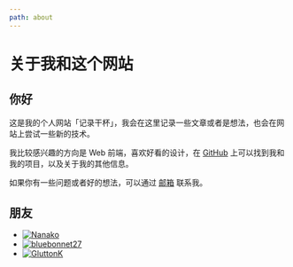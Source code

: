 ```yaml
---
path: about
---
```


# 关于我和这个网站

## 你好

这是我的个人网站「记录干杯」，我会在这里记录一些文章或者是想法，也会在网站上尝试一些新的技术。

我比较感兴趣的方向是 Web 前端，喜欢好看的设计，在 [GitHub](https://github.com/Lifeni "@Lifeni") 上可以找到我和我的项目，以及关于我的其他信息。

如果你有一些问题或者好的想法，可以通过 [邮箱](mailto:liangfengning@foxmail.com "liangfengning@foxmail.com") 联系我。

## 朋友

<div class="friends">

- [![Nanako](https://file.lifeni.life/avatar/friends/Nanako.jpg "Nanako")](https://tanakarino.cn/ "Nanako")
- [![bluebonnet27](https://file.lifeni.life/avatar/friends/bluebonnet27.jpg "bluebonnet27")](https://blog.bluebonnet27.xyz/ "bluebonnet27")
- [![GluttonK](https://file.lifeni.life/avatar/friends/GluttonK.jpg "GluttonK")](https://blog.csdn.net/GluttonK/ "GluttonK")

</div>
